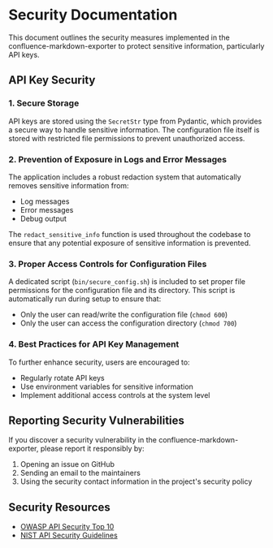 # Security Documentation

This document outlines the security measures implemented in the confluence-markdown-exporter to protect sensitive information, particularly API keys.

## API Key Security

### 1. Secure Storage

API keys are stored using the `SecretStr` type from Pydantic, which provides a secure way to handle sensitive information. The configuration file itself is stored with restricted file permissions to prevent unauthorized access.

### 2. Prevention of Exposure in Logs and Error Messages

The application includes a robust redaction system that automatically removes sensitive information from:

- Log messages
- Error messages
- Debug output

The `redact_sensitive_info` function is used throughout the codebase to ensure that any potential exposure of sensitive information is prevented.

### 3. Proper Access Controls for Configuration Files

A dedicated script (`bin/secure_config.sh`) is included to set proper file permissions for the configuration file and its directory. This script is automatically run during setup to ensure that:

- Only the user can read/write the configuration file (`chmod 600`)
- Only the user can access the configuration directory (`chmod 700`)

### 4. Best Practices for API Key Management

To further enhance security, users are encouraged to:

- Regularly rotate API keys
- Use environment variables for sensitive information
- Implement additional access controls at the system level

## Reporting Security Vulnerabilities

If you discover a security vulnerability in the confluence-markdown-exporter, please report it responsibly by:

1. Opening an issue on GitHub
2. Sending an email to the maintainers
3. Using the security contact information in the project's security policy

## Security Resources

- [OWASP API Security Top 10](https://owasp.org/www-project-api-security/)
- [NIST API Security Guidelines](https://pages.nist.gov/800-218/)
